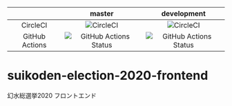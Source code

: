 |    |master|development|
|:--:|:----:|:---------:|
|CircleCI|![CircleCI](https://circleci.com/gh/true-runes/suikoden-election-2020-frontend/tree/master.svg?style=svg)|![CircleCI](https://circleci.com/gh/true-runes/suikoden-election-2020-frontend/tree/development.svg?style=svg)|
|GitHub Actions|![GitHub Actions Status](https://github.com/true-runes/suikoden-election-2020-frontend/workflows/Suikoden%20Election%202020%20Frontend/badge.svg?branch=master)|![GitHub Actions Status](https://github.com/true-runes/suikoden-election-2020-frontend/workflows/Suikoden%20Election%202020%20Frontend/badge.svg?branch=development)|

# suikoden-election-2020-frontend
幻水総選挙2020 フロントエンド

